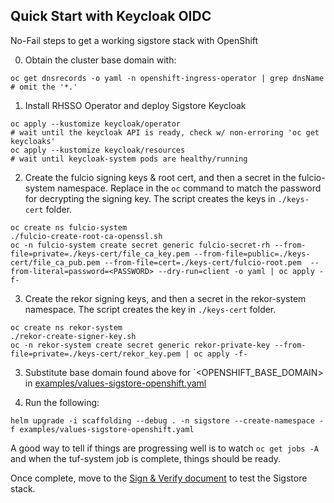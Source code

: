 ## Quick Start with Keycloak OIDC

No-Fail steps to get a working sigstore stack with OpenShift

0. Obtain the cluster base domain with:

```shell
oc get dnsrecords -o yaml -n openshift-ingress-operator | grep dnsName
# omit the '*.'
```

1. Install RHSSO Operator and deploy Sigstore Keycloak

```shell
oc apply --kustomize keycloak/operator
# wait until the keycloak API is ready, check w/ non-erroring 'oc get keycloaks'
oc apply --kustomize keycloak/resources
# wait until keycloak-system pods are healthy/running
```

2. Create the fulcio signing keys & root cert, and then a secret in the fulcio-system namespace. Replace <PASSWORD> in the `oc` command to match the password for decrypting the signing key. The script creates the keys in `./keys-cert` folder.

```shell
oc create ns fulcio-system
./fulcio-create-root-ca-openssl.sh
oc -n fulcio-system create secret generic fulcio-secret-rh --from-file=private=./keys-cert/file_ca_key.pem --from-file=public=./keys-cert/file_ca_pub.pem --from-file=cert=./keys-cert/fulcio-root.pem  --from-literal=password=<PASSWORD> --dry-run=client -o yaml | oc apply -f-
```

3. Create the rekor signing keys, and then a secret in the rekor-system namespace. The script creates the key in `./keys-cert` folder.

```shell
oc create ns rekor-system
./rekor-create-signer-key.sh
oc -n rekor-system create secret generic rekor-private-key --from-file=private=./keys-cert/rekor_key.pem | oc apply -f-
```

3. Substitute base domain found above for `<OPENSHIFT_BASE_DOMAIN> in [examples/values-sigstore-openshift.yaml](./examples/values-sigstore-openshift.yaml)

4.  Run the following:

```shell
helm upgrade -i scaffolding --debug . -n sigstore --create-namespace -f examples/values-sigstore-openshift.yaml
```

A good way to tell if things are progressing well is to watch `oc get jobs -A` and when the tuf-system job is complete,
things should be ready.

Once complete, move to the [Sign & Verify document](./sign-verify.md) to test the Sigstore stack. 
